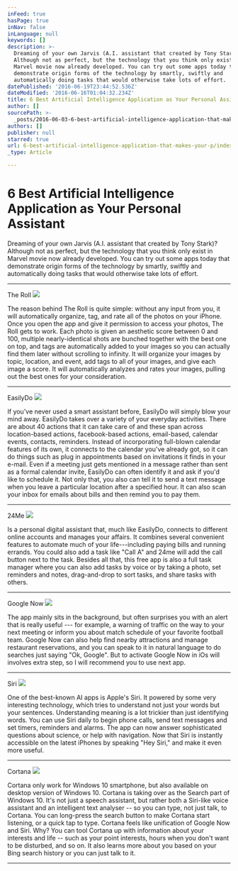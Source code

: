 ```yaml
---
inFeed: true
hasPage: true
inNav: false
inLanguage: null
keywords: []
description: >-
  Dreaming of your own Jarvis (A.I. assistant that created by Tony Stark)?
  Although not as perfect, but the technology that you think only exist in
  Marvel movie now already developed. You can try out some apps today that
  demonstrate origin forms of the technology by smartly, swiftly and
  automatically doing tasks that would otherwise take lots of effort.
datePublished: '2016-06-19T23:44:52.536Z'
dateModified: '2016-06-16T01:04:32.234Z'
title: 6 Best Artificial Intelligence Application as Your Personal Assistant
author: []
sourcePath: >-
  _posts/2016-06-03-6-best-artificial-intelligence-application-that-makes-your-p.md
authors: []
publisher: null
starred: true
url: 6-best-artificial-intelligence-application-that-makes-your-p/index.html
_type: Article

---
```

# 6 Best Artificial Intelligence Application as Your Personal Assistant

Dreaming of your own Jarvis (A.I. assistant that created by Tony Stark)? Although not as perfect, but the technology that you think only exist in Marvel movie now already developed. You can try out some apps today that demonstrate origin forms of the technology by smartly, swiftly and automatically doing tasks that would otherwise take lots of effort.

****

The Roll
![](https://the-grid-user-content.s3-us-west-2.amazonaws.com/566ecff6-4cfc-405d-87f0-0eb7a22e86a8.jpg)

The reason behind The Roll is quite simple: without any input from you, it will automatically organize, tag, and rate all of the photos on your iPhone. Once you open the app and give it permission to access your photos, The Roll gets to work. Each photo is given an aesthetic score between 0 and 100, multiple nearly-identical shots are bunched together with the best one on top, and tags are automatically added to your images so you can actually find them later without scrolling to infinity. It will organize your images by topic, location, and event, add tags to all of your images, and give each image a score. It will automatically analyzes and rates your images, pulling out the best ones for your consideration.

****

EasilyDo
![](https://the-grid-user-content.s3-us-west-2.amazonaws.com/de366086-d2c4-4737-8fcd-d70a859e006f.png)

If you've never used a smart assistant before, EasilyDo will simply blow your mind away. EasilyDo takes over a variety of your everyday activities. There are about 40 actions that it can take care of and these span across location-based actions, facebook-based actions, email-based, calendar events, contacts, reminders. Instead of incorporating full-blown calendar features of its own, it connects to the calendar you've already got, so it can do things such as plug in appointments based on invitations it finds in your e-mail. Even if a meeting just gets mentioned in a message rather than sent as a formal calendar invite, EasilyDo can often identify it and ask if you'd like to schedule it. Not only that, you also can tell it to send a text message when you leave a particular location after a specified hour. It can also scan your inbox for emails about bills and then remind you to pay them.

****

24Me
![](https://the-grid-user-content.s3-us-west-2.amazonaws.com/698ea364-4b1d-4007-bb83-e4c3ceda74da.png)

Is a personal digital assistant that, much like EasilyDo, connects to different online accounts and manages your affairs. It combines several convenient features to automate much of your life---including paying bills and running errands. You could also add a task like "Call A" and 24me will add the call button next to the task. Besides all that, this free app is also a full task manager where you can also add tasks by voice or by taking a photo, set reminders and notes, drag-and-drop to sort tasks, and share tasks with others. 

****

Google Now
![](https://the-grid-user-content.s3-us-west-2.amazonaws.com/29c9c2c3-9809-4c3e-a574-64db7d5118e8.jpg)

The app mainly sits in the background, but often surprises you with an alert that is really useful --- for example, a warning of traffic on the way to your next meeting or inform you about match schedule of your favorite football team. Google Now can also help find nearby attractions and manage restaurant reservations, and you can speak to it in natural language to do searches just saying "Ok, Google". But to activate Google Now in iOs will involves extra step, so I will recommend you to use next app.

****

Siri
![](https://the-grid-user-content.s3-us-west-2.amazonaws.com/0af2c224-13af-4150-bc68-f8f77923e137.jpg)

One of the best-known AI apps is Apple's Siri. It powered by some very interesting technology, which tries to understand not just your words but your sentences. Understanding meaning is a lot trickier than just identifying words. You can use Siri daily to begin phone calls, send text messages and set timers, reminders and alarms. The app can now answer sophisticated questions about science, or help with navigation. Now that Siri is instantly accessible on the latest iPhones by speaking "Hey Siri," and make it even more useful.

****

Cortana
![](https://the-grid-user-content.s3-us-west-2.amazonaws.com/62a25fe8-38b5-44d8-9343-5131dff35464.jpg)

Cortana only work for Windows 10 smartphone, but also available on desktop version of Windows 10\. Cortana is taking over as the Search part of Windows 10\. It's not just a speech assistant, but rather both a Siri-like voice assistant and an intelligent text analyser -- so you can type, not just talk, to Cortana. You can long-press the search button to make Cortana start listening, or a quick tap to type. Cortana feels like unification of Google Now and Siri. Why? You can tool Cortana up with information about your interests and life -- such as your point interests, hours when you don't want to be disturbed, and so on. It also learns more about you based on your Bing search history or you can just talk to it.

****